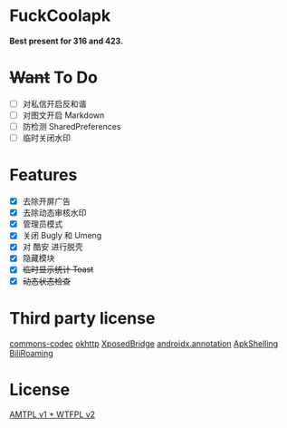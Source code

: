 # FuckCoolapk

**Best present for 316 and 423.**

# ~~Want~~ To Do

- [ ] 对私信开启反和谐
- [ ] 对图文开启 Markdown
- [ ] 防检测 SharedPreferences
- [ ] 临时关闭水印

# Features

- [x] 去除开屏广告
- [x] 去除动态审核水印
- [x] 管理员模式
- [x] 关闭 Bugly 和 Umeng
- [x] 对 酷安 进行脱壳
- [x] 隐藏模块
- [x] ~~临时显示统计 Toast~~
- [x] ~~动态状态检查~~

# Third party license

[commons-codec](https://commons.apache.org/proper/commons-codec/) [okhttp](https://square.github.io/okhttp/#license) [XposedBridge](https://github.com/rovo89/XposedBridge) [androidx.annotation](https://android.googlesource.com/platform/frameworks/support/+/androidx-master-dev/annotation/annotation/) [ApkShelling](https://github.com/OakChen/ApkShelling) [BiliRoaming](https://github.com/yujincheng08/BiliRoaming/blob/master/LICENSE)

# License

[AMTPL v1 + WTFPL v2](LICENSE)
